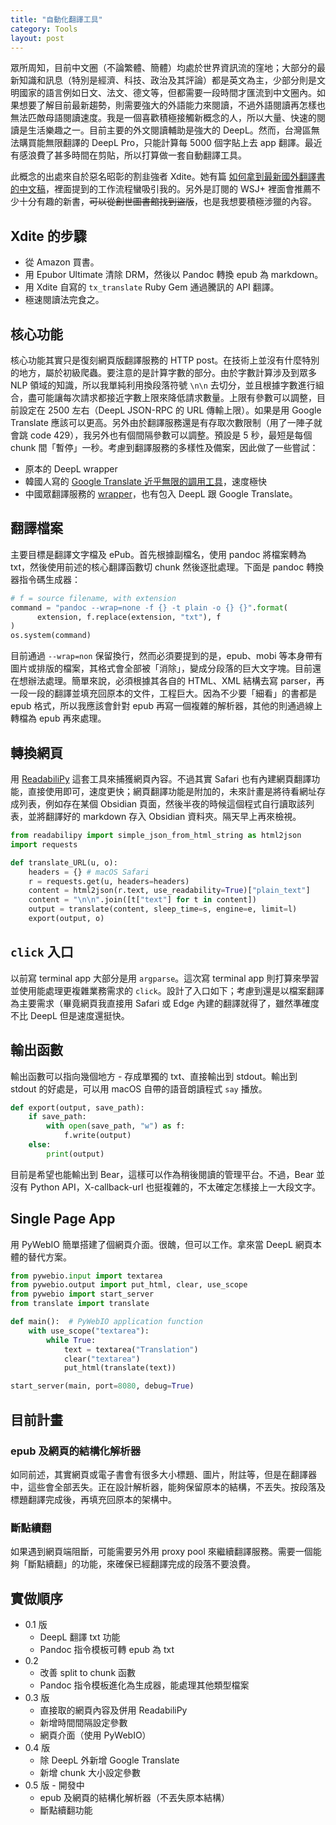 ```yaml
---
title: "自動化翻譯工具"
category: Tools
layout: post
---
```


眾所周知，目前中文圈（不論繁體、簡體）均處於世界資訊流的窪地；大部分的最新知識和訊息（特別是經濟、科技、政治及其評論）都是英文為主，少部分則是文明國家的語言例如日文、法文、德文等，但都需要一段時間才匯流到中文圈內。如果想要了解目前最新趨勢，則需要強大的外語能力來閱讀，不過外語閱讀再怎樣也無法匹敵母語閱讀速度。我是一個喜歡積極接觸新概念的人，所以大量、快速的閱讀是生活樂趣之一。目前主要的外文閱讀輔助是強大的 DeepL。然而，台灣區無法購買能無限翻譯的 DeepL Pro，只能計算每 5000 個字貼上去 app 翻譯。最近有感浪費了甚多時間在剪貼，所以打算做一套自動翻譯工具。

此概念的出處來自於惡名昭彰的割韭強者 Xdite。她有篇 [如何拿到最新國外翻譯書的中文稿](http://xdite-goodie.logdown.com/posts/7858181-how-to-get-the-chinese-translation)，裡面提到的工作流程蠻吸引我的。另外是訂閱的 WSJ+ 裡面會推薦不少十分有趣的新書，<del>可以從創世圖書館找到盜版</del>，也是我想要積極涉獵的內容。

## Xdite 的步驟

- 從 Amazon 買書。
- 用 Epubor Ultimate 清除 DRM，然後以 Pandoc 轉換 epub 為 markdown。
- 用 Xdite 自寫的 `tx_translate` Ruby Gem 通過騰訊的 API 翻譯。
- 極速閱讀法完食之。

## 核心功能

核心功能其實只是復刻網頁版翻譯服務的 HTTP post。在技術上並沒有什麼特別的地方，屬於初級爬蟲。要注意的是計算字數的部分。由於字數計算涉及到眾多 NLP 領域的知識，所以我單純利用換段落符號 `\n\n` 去切分，並且根據字數進行組合，盡可能讓每次請求都接近字數上限來降低請求數量。上限有參數可以調整，目前設定在 2500 左右（DeepL JSON-RPC 的 URL 傳輸上限）。如果是用 Google Translate 應該可以更高。另外由於翻譯服務還是有存取次數限制（用了一陣子就會跳 code 429），我另外也有個間隔參數可以調整。預設是 5 秒，最短是每個 chunk 間「暫停」一秒。考慮到翻譯服務的多樣性及備案，因此做了一些嘗試：

- 原本的 DeepL wrapper
- 韓國人寫的 [Google Translate 近乎無限的調用工具](https://pypi.org/project/googletrans/)，速度極快
- 中國眾翻譯服務的 [wrapper](https://pypi.org/project/translators/)，也有包入 DeepL 跟 Google Translate。

## 翻譯檔案

主要目標是翻譯文字檔及 ePub。首先根據副檔名，使用 pandoc 將檔案轉為 txt，然後使用前述的核心翻譯函數切 chunk 然後逐批處理。下面是 pandoc 轉換器指令碼生成器：

```python
# f = source filename, with extension
command = "pandoc --wrap=none -f {} -t plain -o {} {}".format(
      extension, f.replace(extension, "txt"), f
)
os.system(command)
```

目前通過 `--wrap=non` 保留換行，然而必須要提到的是，epub、mobi 等本身帶有圖片或排版的檔案，其格式會全部被「消除」，變成分段落的巨大文字塊。目前還在想辦法處理。簡單來說，必須根據其各自的 HTML、XML 結構去寫 parser，再一段一段的翻譯並填充回原本的文件，工程巨大。因為不少要「細看」的書都是 epub 格式，所以我應該會針對 epub 再寫一個複雜的解析器，其他的則通過線上轉檔為 epub 再來處理。

## 轉換網頁

用 [ReadabiliPy](https://github.com/alan-turing-institute/ReadabiliPy) 這套工具來捕獲網頁內容。不過其實 Safari 也有內建網頁翻譯功能，直接使用即可，速度更快；網頁翻譯功能是附加的，未來計畫是將待看網址存成列表，例如存在某個 Obsidian 頁面，然後半夜的時候這個程式自行讀取該列表，並將翻譯好的 markdown 存入 Obsidian 資料夾。隔天早上再來檢視。

```python
from readabilipy import simple_json_from_html_string as html2json
import requests

def translate_URL(u, o):
    headers = {} # macOS Safari
    r = requests.get(u, headers=headers)
    content = html2json(r.text, use_readability=True)["plain_text"]
    content = "\n\n".join([t["text"] for t in content])
    output = translate(content, sleep_time=s, engine=e, limit=l)
    export(output, o)
```

## `click` 入口

以前寫 terminal app 大部分是用 `argparse`。這次寫 terminal app 則打算來學習並使用能處理更複雜業務需求的 `click`。設計了入口如下；考慮到還是以檔案翻譯為主要需求（畢竟網頁我直接用 Safari 或 Edge 內建的翻譯就得了，雖然準確度不比 DeepL 但是速度還挺快。

## 輸出函數

輸出函數可以指向幾個地方 - 存成單獨的 txt、直接輸出到 stdout。輸出到 stdout 的好處是，可以用 macOS 自帶的語音朗讀程式 `say` 播放。

```python
def export(output, save_path):
    if save_path:
        with open(save_path, "w") as f:
            f.write(output)
    else:
        print(output)
```

目前是希望也能輸出到 Bear，這樣可以作為稍後閱讀的管理平台。不過，Bear 並沒有 Python API，X-callback-url 也挺複雜的，不太確定怎樣接上一大段文字。

## Single Page App

用 PyWebIO 簡單搭建了個網頁介面。很醜，但可以工作。拿來當 DeepL 網頁本體的替代方案。

```python
from pywebio.input import textarea
from pywebio.output import put_html, clear, use_scope
from pywebio import start_server
from translate import translate

def main():  # PyWebIO application function
    with use_scope("textarea"):
        while True:
            text = textarea("Translation")
            clear("textarea")
            put_html(translate(text))

start_server(main, port=8080, debug=True)
```

## 目前計畫

### epub 及網頁的結構化解析器

如同前述，其實網頁或電子書會有很多大小標題、圖片，附註等，但是在翻譯器中，這些會全部丟失。正在設計解析器，能夠保留原本的結構，不丟失。按段落及標題翻譯完成後，再填充回原本的架構中。

### 斷點續翻

如果遇到網頁端阻斷，可能需要另外用 proxy pool 來繼續翻譯服務。需要一個能夠「斷點續翻」的功能，來確保已經翻譯完成的段落不要浪費。

## 實做順序

- 0.1 版
  - DeepL 翻譯 txt 功能
  - Pandoc 指令模板可轉 epub 為 txt
- 0.2
  - 改善 split to chunk 函數
  - Pandoc 指令模板進化為生成器，能處理其他類型檔案
- 0.3 版
  - 直接取的網頁內容及併用 ReadabiliPy
  - 新增時間間隔設定參數
  - 網頁介面（使用 PyWebIO）
- 0.4 版
  - 除 DeepL 外新增 Google Translate
  - 新增 chunk 大小設定參數
- 0.5 版 - 開發中
  - epub 及網頁的結構化解析器（不丟失原本結構）
  - 斷點續翻功能
